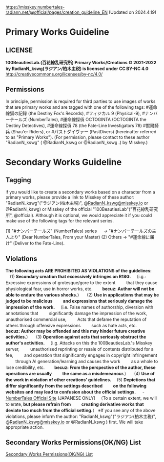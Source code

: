 https://misskey.numbertales-radiann.net/@official/pages/creation_guideline_EN
(Updated on 2024.4.19)

# Primary Works Guideline

## LICENSE

**100BeautiesLab.(百花繚乱研究所) Primary Works/Creations © 2021-2022 by RadianN_kswg(ラジアン/柏木主税) is licensed under CC BY-NC 4.0**
http://creativecommons.org/licenses/by-nc/4.0/

## Permissions

In principle, permission is required for third parties to use images of works that are primary works and are tagged with one of the following tags: #運命線狐の記録 (the Destiny Fox's Records), #フィジカル 9 (Physical-9), #ナンバーテールズ (NumberTales), #運命線探偵 OCTOGINTA (OCTOGINTA the Destiny Detectives), #運命線探偵 78 (the Fate-Line Investigators 78) #獣爾騎兵 (Shau'er Riders), or #パストダイヴァー (PastDivers) (hereinafter referred to as "Primary Works").
(For permission, please contact to these author "RadianN_kswg" ( @RadianN_kswg or @RadianN_kswg .) by Misskey.)

# Secondary Works Guideline

## Tagging

if you would like to create a secondary works based on a character from a primary works, please provide a link to Misskey of these author: "RadianN_kswg"("ラジアン(柏木主税)", @RadianN_kswg@misskey.io or @RadianN_kswg) or Misskey of the official "100BeautiesLab"("百花繚乱研究所", @official). Although it is optional, we would appreciate it if you could make use of the following tags for the relevant series.

(1) "#ナンバーテールズ" (NumberTales) series
　 → "#ナンバーテールズの主人より" (Dear NumberTales, From your Master)
(2) Others → "#運命線に届け" (Deliver to the Fate-Line).

## Violations

**The following acts ARE PROHIBITED AS VIOLATIONS of the guidelines**:
　(1) **Secondary creation that excessively infringes on R18G.**
　（i.g.: Excessive expressions of grotesque/gore to the extent
　　 that they cause physiological fear, use in horror works, etc.
　　**becuz: Author will not be able to endure the various shocks.**）
　(2) **Use in applications that may be judged to be malicious
　　 and expressions that seriously damage the impression of the work.**
　（i.e. False names of authorship, diversion with annotations that
　　 significantly damage the impression of the work, unauthorised commercial use,
　　 Acts that defame the reputation of others through offensive expressions
　　 such as hate acts, etc.
　　**becuz: Author may be offended and this may hinder future creative activities.**）
　(3) **Operation against acts that seriously obstruct the author's activities.**
　（i.g. Attacks on this the 100BeautiesLab.'s Misskey server,
　　 unauthorised reprinting or resale of contents distributed for a fee,
　　 and operation that significantly engages in copyright infringement
　　 through AI generation/learning and causes the work
　　 as a whole to lose credibility, etc.
　　**becuz: From the perspective of the author, these operations are usually
　　 the same as a misdemeanour.**）
　(4) **Use of the work in violation of other creations' guidelines.**
　(5) **Depictions that differ significantly from the settings described
　　 on the following websites and may lead to confusion about the official settings.**
　 - [NumberTales Official Site](http://www.numbertales-radiann.com/) (JAPANESE ONLY)
　（To a certain extent, we will tolerate, **but please refrain from
　　 creating derivative works that deviate too much from the official setting.**）
※If you see any of the above violations, please inform the author: "RadianN_kswg"("ラジアン(柏木主税)", @RadianN_kswg@misskey.io or @RadianN_kswg ) first. We will take appropriate action.

## Secondary Works Permissions(OK/NG) List

[Secondary Works Permissions(OK/NG) List](./SecondaryWorksPermissionList_EN.png)
